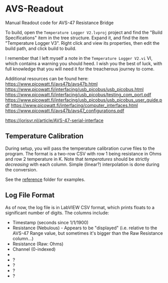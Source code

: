 # AVS-Readout
Manual Readout code for AVS-47 Resistance Bridge

To build, open the `Temperature Logger V2.lvproj` project and find the "Build Specifications" item in the tree structure. Expand it, and find the item "Temperature Logger V3". Right click and view its properties, then edit the build path, and click build to build. 

I remember that I left myself a note in the `Temperature Logger V2.vi` VI, which contains a warning you should heed. I wish you the best of luck, with full knowledge that you will need it for the treacherous journey to come. 

Additional resources can be found here:
https://www.picowatt.fi/avs47b/avs47b.html
https://www.picowatt.fi/interfacing/usb_picobus/usb_picobus.html
https://www.picowatt.fi/interfacing/usb_picobus/testing_com_port.pdf
https://www.picowatt.fi/interfacing/usb_picobus/usb_picobus_user_guide.pdf
https://www.picowatt.fi/interfacing/computer_interfaces.html
https://www.picowatt.fi/avs47b/avs47_configurations.pdf

https://jorisvr.nl/article/AVS-47-serial-interface

## Temperature Calibration

During setup, you will pass the temperature calibration curve files to the program. The format is a two-row CSV with row 1 being resistance in Ohms and row 2 temperature in K. Note that *temperatures* should be strictly *decreasing* with each column. Simple (linear?) interpolation is done during the conversion.

See the [reference](https://github.com/Electroweak-Interactions/AVS-Readout/reference/) folder for examples. 

## Log File Format

As of now, the log file is in LabVIEW CSV format, which prints floats to a significant number of digits. The columns include:

- Timestamp (seconds since 1/1/1900)
- Resistance (Nebulous) - Appears to be "displayed" (i.e. relative to the AVS-47 Range value, but sometimes it's bigger than the Raw Resistance column...)
- Resistance (Raw: Ohms)
- Channel (0-indexed)
- 
- ?
- ?
- ?
- ?
